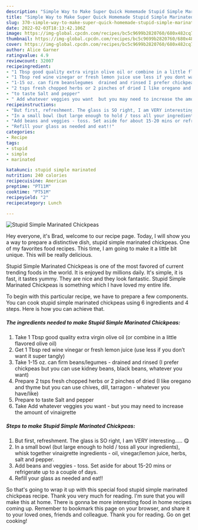 ```yaml
---
description: "Simple Way to Make Super Quick Homemade Stupid Simple Marinated Chickpeas"
title: "Simple Way to Make Super Quick Homemade Stupid Simple Marinated Chickpeas"
slug: 370-simple-way-to-make-super-quick-homemade-stupid-simple-marinated-chickpeas
date: 2022-02-03T18:13:42.106Z
image: https://img-global.cpcdn.com/recipes/bc5c9699b2820760/680x482cq70/stupid-simple-marinated-chickpeas-recipe-main-photo.jpg
thumbnail: https://img-global.cpcdn.com/recipes/bc5c9699b2820760/680x482cq70/stupid-simple-marinated-chickpeas-recipe-main-photo.jpg
cover: https://img-global.cpcdn.com/recipes/bc5c9699b2820760/680x482cq70/stupid-simple-marinated-chickpeas-recipe-main-photo.jpg
author: Alice Garner
ratingvalue: 4.9
reviewcount: 32007
recipeingredient:
- "1 Tbsp good quality extra virgin olive oil or combine in a little flavored olive oil"
- "1 Tbsp red wine vinegar or fresh lemon juice use less if you dont want it super tangly"
- "1-15 oz. can firm beanslegumes  drained and rinsed I prefer chickpeas but you can use kidney beans black beans whatever you want"
- "2 tsps fresh chopped herbs or 2 pinches of dried I like oregano and thyme but you can use chives dill tarragon  whatever you havelike"
- "to taste Salt and pepper"
- " Add whatever veggies you want  but you may need to increase the amount of vinaigrette"
recipeinstructions:
- "But first, refreshment. The glass is SO right, I am VERY interesting..... 😋"
- "In a small bowl (but large enough to hold / toss all your ingredients), whisk together vinaigrette ingredients - oil, vinegar/lemon juice, herbs, salt and pepper."
- "Add beans and veggies - toss. Set aside for about 15-20 mins or refrigerate up to a couple of days."
- "Refill your glass as needed and eat!!"
categories:
- Recipe
tags:
- stupid
- simple
- marinated

katakunci: stupid simple marinated 
nutrition: 240 calories
recipecuisine: American
preptime: "PT11M"
cooktime: "PT51M"
recipeyield: "2"
recipecategory: Lunch

---
```



![Stupid Simple Marinated Chickpeas](https://img-global.cpcdn.com/recipes/bc5c9699b2820760/680x482cq70/stupid-simple-marinated-chickpeas-recipe-main-photo.jpg)

Hey everyone, it's Brad, welcome to our recipe page. Today, I will show you a way to prepare a distinctive dish, stupid simple marinated chickpeas. One of my favorites food recipes. This time, I am going to make it a little bit unique. This will be really delicious.

Stupid Simple Marinated Chickpeas is one of the most favored of current trending foods in the world. It is enjoyed by millions daily. It's simple, it is fast, it tastes yummy. They are nice and they look fantastic. Stupid Simple Marinated Chickpeas is something which I have loved my entire life.




To begin with this particular recipe, we have to prepare a few components. You can cook stupid simple marinated chickpeas using 6 ingredients and 4 steps. Here is how you can achieve that.

<!--inarticleads1-->

##### The ingredients needed to make Stupid Simple Marinated Chickpeas:

1. Take 1 Tbsp good quality extra virgin olive oil (or combine in a little flavored olive oil)
1. Get 1 Tbsp red wine vinegar or fresh lemon juice (use less if you don’t want it super tangly)
1. Take 1-15 oz. can firm beans/legumes - drained and rinsed (I prefer chickpeas but you can use kidney beans, black beans, whatever you want)
1. Prepare 2 tsps fresh chopped herbs or 2 pinches of dried (I like oregano and thyme but you can use chives, dill, tarragon - whatever you have/like)
1. Prepare to taste Salt and pepper
1. Take  Add whatever veggies you want - but you may need to increase the amount of vinaigrette




<!--inarticleads2-->

##### Steps to make Stupid Simple Marinated Chickpeas:

1. But first, refreshment. The glass is SO right, I am VERY interesting..... 😋
1. In a small bowl (but large enough to hold / toss all your ingredients), whisk together vinaigrette ingredients - oil, vinegar/lemon juice, herbs, salt and pepper.
1. Add beans and veggies - toss. Set aside for about 15-20 mins or refrigerate up to a couple of days.
1. Refill your glass as needed and eat!!




So that's going to wrap it up with this special food stupid simple marinated chickpeas recipe. Thank you very much for reading. I'm sure that you will make this at home. There is gonna be more interesting food in home recipes coming up. Remember to bookmark this page on your browser, and share it to your loved ones, friends and colleague. Thank you for reading. Go on get cooking!

